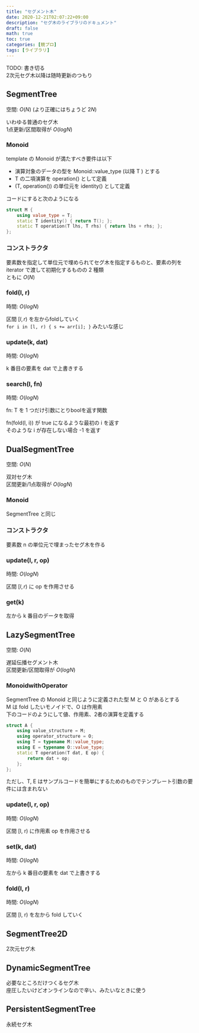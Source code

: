 ```yaml
---
title: "セグメント木"
date: 2020-12-21T02:07:22+09:00
description: "セグ木のライブラリのドキュメント"
draft: false
math: true
toc: true
categories: [競プロ]
tags: [ライブラリ]
---
```


TODO: 書き切る\
2次元セグ木以降は随時更新のつもり

## SegmentTree

空間: $O(N)$ (より正確にはちょうど $2N$)

いわゆる普通のセグ木\
1点更新/区間取得が $O(log N)$ 

### Monoid

template の Monoid が満たすべき要件は以下

- 演算対象のデータの型を Monoid::value_type (以降 T ) とする
- T の二項演算を operation() として定義
- (T, operation()) の単位元を identity() として定義

コードにすると次のようになる

```c++
struct M {
    using value_type = T;
    static T identity() { return T(); };
    static T operation(T lhs, T rhs) { return lhs + rhs; };
};
```

### コンストラクタ

要素数を指定して単位元で埋められてセグ木を指定するものと、要素の列を iterator で渡して初期化するものの 2 種類\
ともに $O(N)$

### fold(l, r)

時間: $O(log N)$

区間 $[l, r)$ を左からfoldしていく\
`for i in [l, r) { s += arr[i]; }` みたいな感じ

### update(k, dat)

時間: $O(log N)$

k 番目の要素を dat で上書きする

### search(l, fn)

時間: $O(log N)$

fn: T を 1 つだけ引数にとりboolを返す関数

fn(fold(l, i)) が true になるような最初の i を返す\
そのような i が存在しない場合 -1 を返す

## DualSegmentTree

空間: $O(N)$

双対セグ木\
区間更新/1点取得が $O(log N)$ 

### Monoid

SegmentTree と同じ

### コンストラクタ

要素数 n の単位元で埋まったセグ木を作る

### update(l, r, op)

時間: $O(log N)$

区間 $[l, r)$ に op を作用させる

### get(k)

左から k 番目のデータを取得

## LazySegmentTree

空間: $O(N)$

遅延伝播セグメント木\
区間更新/区間取得が $O(log N)$ 

### MonoidwithOperator

SegmentTree の Monoid と同じように定義された型 M と O があるとする\
M は fold したいモノイドで、O は作用素\
下のコードのようにして値、作用素、2者の演算を定義する

```c++
struct A {
    using value_structure = M;
    using operator_structure = O;
    using T = typename M::value_type;
    using E = typename O::value_type;
    static T operation(T dat, E op) {
        return dat + op;
    };
};
```

ただし、T, E はサンプルコードを簡単にするためのものでテンプレート引数の要件には含まれない

### update(l, r, op)

時間: $O(log N)$

区間 [l, r) に作用素 op を作用させる

### set(k, dat)

時間: $O(log N)$

左から k 番目の要素を dat で上書きする

### fold(l, r)

時間: $O(log N)$

区間 [l, r) を左から fold していく

## SegmentTree2D

2次元セグ木

## DynamicSegmentTree

必要なところだけつくるセグ木\
座圧したいけどオンラインなので辛い、みたいなときに使う

## PersistentSegmentTree

永続セグ木
